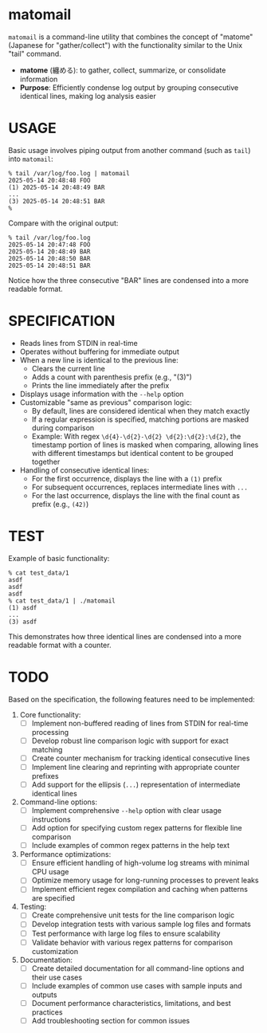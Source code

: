 # matomail

`matomail` is a command-line utility that combines the concept of "matome" (Japanese for "gather/collect") with the functionality similar to the Unix "tail" command.

* **matome** (纏める): to gather, collect, summarize, or consolidate information
* **Purpose**: Efficiently condense log output by grouping consecutive identical lines, making log analysis easier

# USAGE

Basic usage involves piping output from another command (such as `tail`) into `matomail`:

```
% tail /var/log/foo.log | matomail
2025-05-14 20:48:48 FOO
(1) 2025-05-14 20:48:49 BAR
...
(3) 2025-05-14 20:48:51 BAR
%
```

Compare with the original output:

```
% tail /var/log/foo.log
2025-05-14 20:47:48 FOO
2025-05-14 20:48:49 BAR
2025-05-14 20:48:50 BAR
2025-05-14 20:48:51 BAR
```

Notice how the three consecutive "BAR" lines are condensed into a more readable format.

# SPECIFICATION

- Reads lines from STDIN in real-time
- Operates without buffering for immediate output
- When a new line is identical to the previous line:
  - Clears the current line
  - Adds a count with parenthesis prefix (e.g., "(3)")
  - Prints the line immediately after the prefix
- Displays usage information with the `--help` option
- Customizable "same as previous" comparison logic:
  - By default, lines are considered identical when they match exactly
  - If a regular expression is specified, matching portions are masked during comparison
  - Example: With regex `\d{4}-\d{2}-\d{2} \d{2}:\d{2}:\d{2}`, the timestamp portion of lines is masked when comparing, allowing lines with different timestamps but identical content to be grouped together
- Handling of consecutive identical lines:
  - For the first occurrence, displays the line with a `(1)` prefix
  - For subsequent occurrences, replaces intermediate lines with `...`
  - For the last occurrence, displays the line with the final count as prefix (e.g., `(42)`)

# TEST

Example of basic functionality:

```
% cat test_data/1
asdf
asdf
asdf
% cat test_data/1 | ./matomail
(1) asdf
...
(3) asdf
```

This demonstrates how three identical lines are condensed into a more readable format with a counter.

# TODO

Based on the specification, the following features need to be implemented:

1. Core functionality:
   - [ ] Implement non-buffered reading of lines from STDIN for real-time processing
   - [ ] Develop robust line comparison logic with support for exact matching
   - [ ] Create counter mechanism for tracking identical consecutive lines
   - [ ] Implement line clearing and reprinting with appropriate counter prefixes
   - [ ] Add support for the ellipsis (`...`) representation of intermediate identical lines

2. Command-line options:
   - [ ] Implement comprehensive `--help` option with clear usage instructions
   - [ ] Add option for specifying custom regex patterns for flexible line comparison
   - [ ] Include examples of common regex patterns in the help text

3. Performance optimizations:
   - [ ] Ensure efficient handling of high-volume log streams with minimal CPU usage
   - [ ] Optimize memory usage for long-running processes to prevent leaks
   - [ ] Implement efficient regex compilation and caching when patterns are specified

4. Testing:
   - [ ] Create comprehensive unit tests for the line comparison logic
   - [ ] Develop integration tests with various sample log files and formats
   - [ ] Test performance with large log files to ensure scalability
   - [ ] Validate behavior with various regex patterns for comparison customization

5. Documentation:
   - [ ] Create detailed documentation for all command-line options and their use cases
   - [ ] Include examples of common use cases with sample inputs and outputs
   - [ ] Document performance characteristics, limitations, and best practices
   - [ ] Add troubleshooting section for common issues
